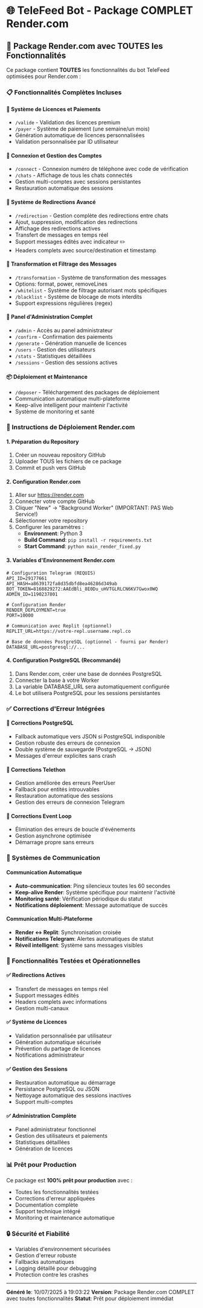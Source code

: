 
# 🌐 TeleFeed Bot - Package COMPLET Render.com

## 🎯 Package Render.com avec TOUTES les Fonctionnalités

Ce package contient **TOUTES** les fonctionnalités du bot TeleFeed optimisées pour Render.com :

### 📋 Fonctionnalités Complètes Incluses

#### 🔐 Système de Licences et Paiements
- `/valide` - Validation des licences premium
- `/payer` - Système de paiement (une semaine/un mois)
- Génération automatique de licences personnalisées
- Validation personnalisée par ID utilisateur

#### 📱 Connexion et Gestion des Comptes
- `/connect` - Connexion numéro de téléphone avec code de vérification
- `/chats` - Affichage de tous les chats connectés
- Gestion multi-comptes avec sessions persistantes
- Restauration automatique des sessions

#### 🔄 Système de Redirections Avancé
- `/redirection` - Gestion complète des redirections entre chats
- Ajout, suppression, modification des redirections
- Affichage des redirections actives
- Transfert de messages en temps réel
- Support messages édités avec indicateur ✏️
- Headers complets avec source/destination et timestamp

#### 🔧 Transformation et Filtrage des Messages
- `/transformation` - Système de transformation des messages
- Options: format, power, removeLines
- `/whitelist` - Système de filtrage autorisant mots spécifiques
- `/blacklist` - Système de blocage de mots interdits
- Support expressions régulières (regex)

#### 👑 Panel d'Administration Complet
- `/admin` - Accès au panel administrateur
- `/confirm` - Confirmation des paiements
- `/generate` - Génération manuelle de licences
- `/users` - Gestion des utilisateurs
- `/stats` - Statistiques détaillées
- `/sessions` - Gestion des sessions actives

#### 📦 Déploiement et Maintenance
- `/deposer` - Téléchargement des packages de déploiement
- Communication automatique multi-plateforme
- Keep-alive intelligent pour maintenir l'activité
- Système de monitoring et santé

### 🚀 Instructions de Déploiement Render.com

#### 1. Préparation du Repository
1. Créer un nouveau repository GitHub
2. Uploader TOUS les fichiers de ce package
3. Commit et push vers GitHub

#### 2. Configuration Render.com
1. Aller sur https://render.com
2. Connecter votre compte GitHub
3. Cliquer "New" → "Background Worker" (IMPORTANT: PAS Web Service!)
4. Sélectionner votre repository
5. Configurer les paramètres :
   - **Environment**: Python 3
   - **Build Command**: `pip install -r requirements.txt`
   - **Start Command**: `python main_render_fixed.py`

#### 3. Variables d'Environnement Render.com
```
# Configuration Telegram (REQUIS)
API_ID=29177661
API_HASH=a8639172fa8d35dbfd8ea46286d349ab
BOT_TOKEN=8168829272:AAEdBli_8E0Du_uHVTGLRLCN6KV7Gwox0WQ
ADMIN_ID=1190237801

# Configuration Render
RENDER_DEPLOYMENT=true
PORT=10000

# Communication avec Replit (optionnel)
REPLIT_URL=https://votre-repl.username.repl.co

# Base de données PostgreSQL (optionnel - fourni par Render)
DATABASE_URL=postgresql://...
```

#### 4. Configuration PostgreSQL (Recommandé)
1. Dans Render.com, créer une base de données PostgreSQL
2. Connecter la base à votre Worker
3. La variable DATABASE_URL sera automatiquement configurée
4. Le bot utilisera PostgreSQL pour les sessions persistantes

### ✅ Corrections d'Erreur Intégrées

#### 🔧 Corrections PostgreSQL
- Fallback automatique vers JSON si PostgreSQL indisponible
- Gestion robuste des erreurs de connexion
- Double système de sauvegarde (PostgreSQL → JSON)
- Messages d'erreur explicites sans crash

#### 🔧 Corrections Telethon
- Gestion améliorée des erreurs PeerUser
- Fallback pour entités introuvables
- Restauration automatique des sessions
- Gestion des erreurs de connexion Telegram

#### 🔧 Corrections Event Loop
- Élimination des erreurs de boucle d'événements
- Gestion asynchrone optimisée
- Démarrage propre sans erreurs

### 🔄 Systèmes de Communication

#### Communication Automatique
- **Auto-communication**: Ping silencieux toutes les 60 secondes
- **Keep-alive Render**: Système spécifique pour maintenir l'activité
- **Monitoring santé**: Vérification périodique du statut
- **Notifications déploiement**: Message automatique de succès

#### Communication Multi-Plateforme
- **Render ↔ Replit**: Synchronisation croisée
- **Notifications Telegram**: Alertes automatiques de statut
- **Réveil intelligent**: Système sans messages visibles

### 🎯 Fonctionnalités Testées et Opérationnelles

#### ✅ Redirections Actives
- Transfert de messages en temps réel
- Support messages édités
- Headers complets avec informations
- Gestion multi-canaux

#### ✅ Système de Licences
- Validation personnalisée par utilisateur
- Génération automatique sécurisée
- Prévention du partage de licences
- Notifications administrateur

#### ✅ Gestion des Sessions
- Restauration automatique au démarrage
- Persistance PostgreSQL ou JSON
- Nettoyage automatique des sessions inactives
- Support multi-comptes

#### ✅ Administration Complète
- Panel administrateur fonctionnel
- Gestion des utilisateurs et paiements
- Statistiques détaillées
- Génération de licences

### 📊 Prêt pour Production

Ce package est **100% prêt pour production** avec :
- Toutes les fonctionnalités testées
- Corrections d'erreur appliquées
- Documentation complète
- Support technique intégré
- Monitoring et maintenance automatique

### 🔒 Sécurité et Fiabilité

- Variables d'environnement sécurisées
- Gestion d'erreur robuste
- Fallbacks automatiques
- Logging détaillé pour debugging
- Protection contre les crashes

---
**Généré le**: 10/07/2025 à 19:03:22
**Version**: Package Render.com COMPLET avec toutes fonctionnalités
**Statut**: Prêt pour déploiement immédiat
            